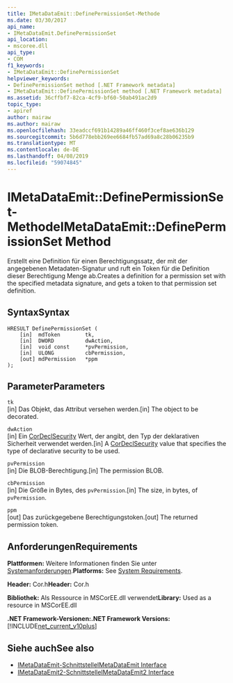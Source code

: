 ```yaml
---
title: IMetaDataEmit::DefinePermissionSet-Methode
ms.date: 03/30/2017
api_name:
- IMetaDataEmit.DefinePermissionSet
api_location:
- mscoree.dll
api_type:
- COM
f1_keywords:
- IMetaDataEmit::DefinePermissionSet
helpviewer_keywords:
- DefinePermissionSet method [.NET Framework metadata]
- IMetaDataEmit::DefinePermissionSet method [.NET Framework metadata]
ms.assetid: 36cffbf7-82ca-4cf9-bf60-50ab491ac2d9
topic_type:
- apiref
author: mairaw
ms.author: mairaw
ms.openlocfilehash: 33eadccf691b14289a46ff460f3cef8ae636b129
ms.sourcegitcommit: 5b6d778ebb269ee6684fb57ad69a8c28b06235b9
ms.translationtype: MT
ms.contentlocale: de-DE
ms.lasthandoff: 04/08/2019
ms.locfileid: "59074845"
---
```

# <a name="imetadataemitdefinepermissionset-method"></a><span data-ttu-id="af182-102">IMetaDataEmit::DefinePermissionSet-Methode</span><span class="sxs-lookup"><span data-stu-id="af182-102">IMetaDataEmit::DefinePermissionSet Method</span></span>
<span data-ttu-id="af182-103">Erstellt eine Definition für einen Berechtigungssatz, der mit der angegebenen Metadaten-Signatur und ruft ein Token für die Definition dieser Berechtigung Menge ab.</span><span class="sxs-lookup"><span data-stu-id="af182-103">Creates a definition for a permission set with the specified metadata signature, and gets a token to that permission set definition.</span></span>  
  
## <a name="syntax"></a><span data-ttu-id="af182-104">Syntax</span><span class="sxs-lookup"><span data-stu-id="af182-104">Syntax</span></span>  
  
```  
HRESULT DefinePermissionSet (  
    [in]  mdToken        tk,   
    [in]  DWORD          dwAction,   
    [in]  void const     *pvPermission,   
    [in]  ULONG          cbPermission,   
    [out] mdPermission   *ppm   
);  
```  
  
## <a name="parameters"></a><span data-ttu-id="af182-105">Parameter</span><span class="sxs-lookup"><span data-stu-id="af182-105">Parameters</span></span>  
 `tk`  
 <span data-ttu-id="af182-106">[in] Das Objekt, das Attribut versehen werden.</span><span class="sxs-lookup"><span data-stu-id="af182-106">[in] The object to be decorated.</span></span>  
  
 `dwAction`  
 <span data-ttu-id="af182-107">[in] Ein [CorDeclSecurity](../../../../docs/framework/unmanaged-api/metadata/cordeclsecurity-enumeration.md) Wert, der angibt, den Typ der deklarativen Sicherheit verwendet werden.</span><span class="sxs-lookup"><span data-stu-id="af182-107">[in] A [CorDeclSecurity](../../../../docs/framework/unmanaged-api/metadata/cordeclsecurity-enumeration.md) value that specifies the type of declarative security to be used.</span></span>  
  
 `pvPermission`  
 <span data-ttu-id="af182-108">[in] Die BLOB-Berechtigung.</span><span class="sxs-lookup"><span data-stu-id="af182-108">[in] The permission BLOB.</span></span>  
  
 `cbPermission`  
 <span data-ttu-id="af182-109">[in] Die Größe in Bytes, des `pvPermission`.</span><span class="sxs-lookup"><span data-stu-id="af182-109">[in] The size, in bytes, of `pvPermission`.</span></span>  
  
 `ppm`  
 <span data-ttu-id="af182-110">[out] Das zurückgegebene Berechtigungstoken.</span><span class="sxs-lookup"><span data-stu-id="af182-110">[out] The returned permission token.</span></span>  
  
## <a name="requirements"></a><span data-ttu-id="af182-111">Anforderungen</span><span class="sxs-lookup"><span data-stu-id="af182-111">Requirements</span></span>  
 <span data-ttu-id="af182-112">**Plattformen:** Weitere Informationen finden Sie unter [Systemanforderungen](../../../../docs/framework/get-started/system-requirements.md).</span><span class="sxs-lookup"><span data-stu-id="af182-112">**Platforms:** See [System Requirements](../../../../docs/framework/get-started/system-requirements.md).</span></span>  
  
 <span data-ttu-id="af182-113">**Header:** Cor.h</span><span class="sxs-lookup"><span data-stu-id="af182-113">**Header:** Cor.h</span></span>  
  
 <span data-ttu-id="af182-114">**Bibliothek:** Als Ressource in MSCorEE.dll verwendet</span><span class="sxs-lookup"><span data-stu-id="af182-114">**Library:** Used as a resource in MSCorEE.dll</span></span>  
  
 **<span data-ttu-id="af182-115">.NET Framework-Versionen:</span><span class="sxs-lookup"><span data-stu-id="af182-115">.NET Framework Versions:</span></span>** [!INCLUDE[net_current_v10plus](../../../../includes/net-current-v10plus-md.md)]  
  
## <a name="see-also"></a><span data-ttu-id="af182-116">Siehe auch</span><span class="sxs-lookup"><span data-stu-id="af182-116">See also</span></span>

- [<span data-ttu-id="af182-117">IMetaDataEmit-Schnittstelle</span><span class="sxs-lookup"><span data-stu-id="af182-117">IMetaDataEmit Interface</span></span>](../../../../docs/framework/unmanaged-api/metadata/imetadataemit-interface.md)
- [<span data-ttu-id="af182-118">IMetaDataEmit2-Schnittstelle</span><span class="sxs-lookup"><span data-stu-id="af182-118">IMetaDataEmit2 Interface</span></span>](../../../../docs/framework/unmanaged-api/metadata/imetadataemit2-interface.md)
